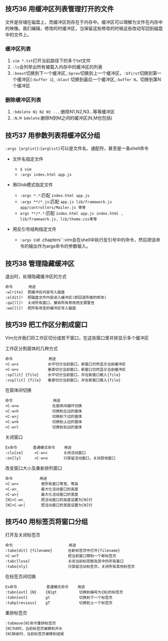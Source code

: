 
## 技巧36 用缓冲区列表管理打开的文件

文件是存储在磁盘上，而缓冲区则存在于内存中。缓冲区可以理解为文件在内存中的映像。我们编辑，修改的时缓冲区，当保留这些修改的时候这些改动写回到磁盘中的文件上。

###  缓冲区列表
1. `vim *.txt`打开当前路径下的多个txt文件
2. `:ls`会列举出所有被载入内存中的缓冲区的列表
3. `:bnext`切换到下一个缓冲区,`:bprev`切换到上一个缓冲区，`:bfirst`切换到第一个缓冲区(`:buffer 1`), `:blast` 切换到最后一个缓冲区,`:buffer N`，切换到第N个缓冲区

### 删除缓冲区列表

1. `:bdelete N1 N2 N3 ...`:删除N1,N2,N3...等等缓冲区
2. `:N,M bdelete`:删除N到M之间的缓冲区(N,M也包括)


## 技巧37 用参数列表将缓冲区分组

 `:args {arglist}`:`{arglist}`可以是文件名、通配符，甚至是一条shell命令

   * 文件名指定文件 
     - `$ vim`
     - `:args index.html app.js`
   * 用Glob模式指定文件
     + `:args *.*`:匹配 `index.html app.js`
     + `:args **/*.js`:匹配 `app.js lib/framework.js app/controllers/Mailer.js 等等`
     + `args **/*.*`:匹配 `index.html app.js index.html , lib/framework.js, lib/theme.css等等`

   * 用反引号结构指定文件
     + `:args `cat .chapters``:vim会在shell中执行反引号中的命令，然后把该命令的输出作为args命令的参数输入。
    


## 技巧38 管理隐藏缓冲区

退出时，处理隐藏缓冲区的方式

```
命令       用途
:w[rite]  把缓冲区内容写入磁盘
:e[dit]!  把磁盘文件内容读入缓冲区(即回滚所做的修改)
:qa[ll]!  关闭所有窗口，摒弃所有修改而无需警告
:wa[ll]!  把所有改变的缓冲区写入磁盘

```

## 技巧39 把工作区分割成窗口

Vim允许我们将工作区切分成若干窗口，在这些窗口里并排显示多个缓冲区

工作区分割窗体的几种方式

```
命令                用途
<C-w>s             水平切分当前窗口，新窗口仍然显示当前缓冲区
<C-w>v             垂直切分当前窗口，新窗口仍然显示当前缓冲区
:sp[lit] {file}    水平切分当前窗口，并在新窗口载入{file}
:vsp[lit] {file}   垂直切分当前窗口，并在新窗口载入{file}
```

在窗体间切换

```
命令                  用途
<C-w>w               在窗体间循环切换
<C-w>h               切换到左边的窗体
<C-w>j               切换到下边的窗体
<C-w>k               切换到上边的窗体
<C-w>l               切换到右边的窗体

```

关闭窗口

```
Ex命令       普通模式命令    用途
:clo[se]     <C-w>c       关闭活动窗口
:on[ly]      <C-w>o       只保留活动窗口，关闭其他窗口
```
改变窗口大小及重新排列窗口

```
命令            用途
<C-w>=          使所有窗口等宽、等高
<C-w>_          最大化活动窗口的高度
<C-w>|          最大化活动窗口的宽度
[N]<C-w>_       把活动窗口的高度设置为[N]行
[N]<C-w>|       把活动窗口的宽度设置为[N]行

```

## 技巧40 用标签页将窗口分组

打开及关闭标签页

```
命令                         用途
:tabe[dit] {filename}       在新标签页中打开{filename} 
<C-w>T                      把当前窗口移到一个新标签页
:tabc[lose]                 关闭当前标签额及其中的所有窗口
:tabo[nly]                  只保留活动标签页，关闭所有其他标签页
```

在标签页间切换

```
Ex命令             普通模式命令    用途
:tabn[ext] {N}    {N}gt          切换到编号为{N}的标签页
:tabn[ext]        gt             切换到下一个标签页
:tabp[revious]    gT             切换到上一个标签页

```

重排标签页

```
:tabmove[N]命令重排标签页
[N]为0时，当前标签页被移到开头
[N]缺省时，当前标签页被移到结尾
```




